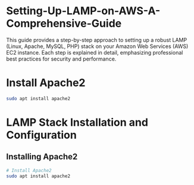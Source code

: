# Setting-Up-LAMP-on-AWS-A-Comprehensive-Guide
This guide provides a step-by-step approach to setting up a robust LAMP (Linux, Apache, MySQL, PHP) stack on your Amazon Web Services (AWS) EC2 instance. Each step is explained in detail, emphasizing professional best practices for security and performance.
# Install Apache2
```bash
sudo apt install apache2
```
# LAMP Stack Installation and Configuration

## Installing Apache2

```bash
# Install Apache2
sudo apt install apache2
